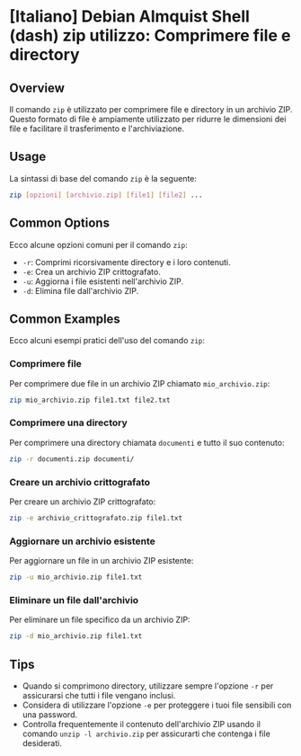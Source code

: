 # [Italiano] Debian Almquist Shell (dash) zip utilizzo: Comprimere file e directory

## Overview
Il comando `zip` è utilizzato per comprimere file e directory in un archivio ZIP. Questo formato di file è ampiamente utilizzato per ridurre le dimensioni dei file e facilitare il trasferimento e l'archiviazione.

## Usage
La sintassi di base del comando `zip` è la seguente:

```bash
zip [opzioni] [archivio.zip] [file1] [file2] ...
```

## Common Options
Ecco alcune opzioni comuni per il comando `zip`:

- `-r`: Comprimi ricorsivamente directory e i loro contenuti.
- `-e`: Crea un archivio ZIP crittografato.
- `-u`: Aggiorna i file esistenti nell'archivio ZIP.
- `-d`: Elimina file dall'archivio ZIP.

## Common Examples
Ecco alcuni esempi pratici dell'uso del comando `zip`:

### Comprimere file
Per comprimere due file in un archivio ZIP chiamato `mio_archivio.zip`:

```bash
zip mio_archivio.zip file1.txt file2.txt
```

### Comprimere una directory
Per comprimere una directory chiamata `documenti` e tutto il suo contenuto:

```bash
zip -r documenti.zip documenti/
```

### Creare un archivio crittografato
Per creare un archivio ZIP crittografato:

```bash
zip -e archivio_crittografato.zip file1.txt
```

### Aggiornare un archivio esistente
Per aggiornare un file in un archivio ZIP esistente:

```bash
zip -u mio_archivio.zip file1.txt
```

### Eliminare un file dall'archivio
Per eliminare un file specifico da un archivio ZIP:

```bash
zip -d mio_archivio.zip file1.txt
```

## Tips
- Quando si comprimono directory, utilizzare sempre l'opzione `-r` per assicurarsi che tutti i file vengano inclusi.
- Considera di utilizzare l'opzione `-e` per proteggere i tuoi file sensibili con una password.
- Controlla frequentemente il contenuto dell'archivio ZIP usando il comando `unzip -l archivio.zip` per assicurarti che contenga i file desiderati.